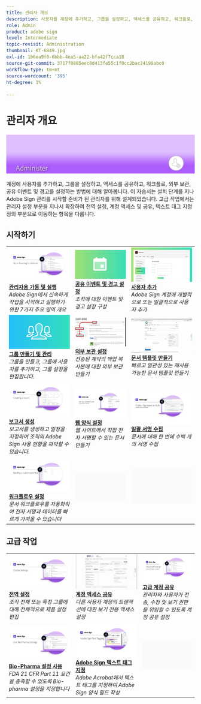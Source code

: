 ```yaml
---
title: 관리자 개요
description: 사용자를 계정에 추가하고, 그룹을 설정하고, 액세스를 공유하고, 워크플로, 외부 보관, 공유 이벤트 및 경고를 설정하는 기본적인 방법을 알아봅니다
role: Admin
product: adobe sign
level: Intermediate
topic-revisit: Administration
thumbnail: KT-6849.jpg
exl-id: 1b6ea9f0-6bbb-4ea5-aa22-bfa42f7cca18
source-git-commit: 3717f0805eec8d413fe55c1f0cc2bac24199abc0
workflow-type: tm+mt
source-wordcount: '395'
ht-degree: 1%

---
```


# 관리자 개요

![Sign 관리자 이미지](../assets/Hero-Admin.png)

계정에 사용자를 추가하고, 그룹을 설정하고, 액세스를 공유하고, 워크플로, 외부 보관, 공유 이벤트 및 경고를 설정하는 방법에 대해 알아봅니다. 이 자습서는 설치 단계를 지나 Adobe Sign 관리를 시작할 준비가 된 관리자를 위해 설계되었습니다. 고급 작업에서는 관리자 설정 부분을 지나서 확장하여 전역 설정, 계정 액세스 및 공유, 텍스트 태그 지정 정의 부분으로 이동하는 항목을 다룹니다.

## 시작하기

<table style="table-layout:fixed">
<tr>
  <td>
    <a href="up-and-running-admin.md">
      <img alt="관리자용 가동 및 실행" src="../assets/Up-Running.png" />
    </a>
    <div>
    <a href="up-and-running-admin.md"><strong>관리자용 가동 및 실행</strong></a>
    </div>
    <em>Adobe Sign에서 신속하게 작업을 시작하고 실행하기 위한 7가지 주요 영역 개요</em>
    <br>
  </td>
  <td>
    <a href="set-up-shared-events-and-alert.md">
      <img alt="공유 이벤트 및 경고 설정" src="../assets/SharedEvents.png" />
    </a>
    <div>
    <a href="set-up-shared-events-and-alert.md"><strong>공유 이벤트 및 경고 설정</strong></a>
    </div>
    <em>조직에 대한 이벤트 및 경고 설정 구성</em>
    <br>
  </td>
  <td>
    <a href="add-users-to-your-account.md">
      <img alt="ssers 추가" src="../assets/Adding-Users.png" />
    </a>
    <div>
    <a href="add-users-to-your-account.md"><strong>사용자 추가</strong></a>
    </div>
    <em>Adobe Sign 계정에 개별적으로 또는 일괄적으로 사용자 추가</em>
    <br>
  </td>
</tr>
<tr>
  <td>
    <a href="create-and-manage-groups.md">
      <img alt="그룹 생성 및 관리" src="../assets/Creating-Groups.png" />
    </a>
    <div>
    <a href="create-and-manage-groups.md"><strong>그룹 만들기 및 관리</strong></a>
    </div>
    <em>그룹을 만들고, 그룹에 사용자를 추가하고, 그룹 설정을 편집합니다.</em>
    <br>
  </td>
  <td>
    <a href="set-up-your-external-archive.md">
      <img alt="외부 보관 설정" src="../assets/ExternalArchive.png" />
    </a>
    <div>
    <a href="set-up-your-external-archive.md"><strong>외부 보관 설정</strong></a>
    </div>
    <em>전송된 계약의 백업 복사본에 대한 외부 보관 만들기</em>
    <br>
  </td>
  <td>
    <a href="../sign-advanced-users/create-a-template.md">
      <img alt="문서 템플릿 만들기" src="../assets/Template.png" />
    </a>
    <div>
    <a href="../sign-advanced-users/create-a-template.md"><strong>문서 템플릿 만들기</strong></a>
    </div>
    <em>빠르고 일관성 있는 재사용 가능한 문서 템플릿 만들기</em>
    <br>
  </td>
</tr>
<tr>
  <td>
    <a href="create-a-report.md">
      <img alt="보고서 생성" src="../assets/Report.png" />
    </a>
    <div>
    <a href="create-a-report.md"><strong>보고서 생성</strong></a>
    </div>
    <em>보고서를 생성하고 일정을 지정하여 조직의 Adobe Sign 사용 현황을 파악할 수 있습니다.</em>
    <br>
  </td>
  <td>
    <a href="../sign-advanced-users/webform.md">
      <img alt="웹 양식 설정" src="../assets/Webform.png" />
    </a>
    <div>
    <a href="../sign-advanced-users/webform.md"><strong>웹 양식 설정</strong></a>
    </div>
    <em>웹 사이트에서 직접 전자 서명할 수 있는 문서 만들기</em>
    <br>
  </td>
  <td>
    <a href="../sign-advanced-users/megasign.md">
      <img alt="일괄 서명 수집" src="../assets/Megasign.png" />
    </a>
    <div>
    <a href="../sign-advanced-users/megasign.md"><strong>일괄 서명 수집</strong></a>
    </div>
    <em>문서에 대해 한 번에 수백 개의 서명 수집</em>
    <br>
  </td>
</tr>
<tr>
  <td>
    <a href="building-a-custom-workflow.md">
      <img alt="워크플로우 설정" src="../assets/BuildingWorkflow.png" />
    </a>
    <div>
    <a href="building-a-custom-workflow.md"><strong>워크플로우 설정</strong></a>
    </div>
    <em>문서 워크플로우를 자동화하여 전자 서명과 데이터를 빠르게 가져올 수 있습니다</em>
    <br>
  </td>
  <td>
    <img alt="스페이서" src="../assets/Grayspacer.png" />
    <div>
    <br>
  </td>
  <td>
    <img alt="스페이서" src="../assets/Grayspacer.png" />
    <div>
    <br>
  </td>
</tr>
</table>

## 고급 작업

<table style="table-layout:fixed">
<tr>
  <td>
    <a href="learn-about-global-settings.md">
      <img alt="전역 설정" src="../assets/GlobalSettings_1280.png">
    </a>
    <div>
    <a href="learn-about-global-settings.md"><strong>전역 설정</strong></a>
    </div>
    <em>조직 전체 또는 특정 그룹에 대해 전체적으로 제품 설정 편집</em>
    <br>
  </td>
  <td>
    <a href="share-account-access.md">
      <img alt="계정 액세스 공유" src="../assets/SharingAccess.png" />
    </a>  
    <div>
    <a href="share-account-access.md"><strong>계정 액세스 공유</strong></a>
    </div>
    <em>다른 사용자 계정의 트랜잭션에 대한 보기 전용 액세스 설정</em>
    <br>
  </td>
  <td>
    <a href="advanced-account-sharing.md">
      <img alt="고급 계정 공유" src="../assets/AdvancedSharing_1280.png" />
    </a>
    <div>
    <a href="advanced-account-sharing.md"><strong>고급 계정 공유</strong></a>
    </div>
    <em>관리자와 사용자가 전송, 수정 및 보기 권한을 위임할 수 있도록 계정 공유 설정</em>
    <br>
  </td>
</tr>
<tr>
  <td>
    <a href="use-bio-pharma-settings.md">
      <img alt="Bio-Pharma 설정 사용" src="../assets/Bio_1280.png" />
    </a>
    <div>
    <a href="use-bio-pharma-settings.md"><strong>Bio-Pharma 설정 사용</strong></a>
    </div>
    <em>FDA 21 CFR Part 11 요건을 충족할 수 있도록 Bio-pharma 설정을 지정합니다</em>
    <br>
  </td> 
  <td>
     <a href="../sign-advanced-users/adobe-sign-text-tagging.md">
      <img alt="Adobe Sign 텍스트 태그 지정" src="../assets/Text-Tagging.png" />
    </a>
    <div>
    <a href="../sign-advanced-users/adobe-sign-text-tagging.md"><strong>Adobe Sign 텍스트 태그 지정</strong></a>
    <div>
    <em>Adobe Acrobat에서 텍스트 태그를 지정하여 Adobe Sign 양식 필드 작성</em>
    <br>
  </td>
  <td>
    <img alt="스페이서" src="../assets/Grayspacer.png" />
    <div>
    <br>
  </td>
</tr>
</table>
